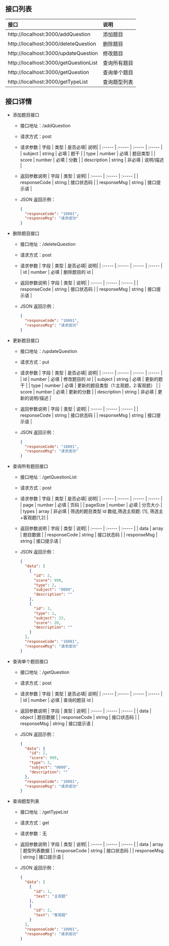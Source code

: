 ## 接口列表

| 接口                                  | 说明         |
| :------------------------------------ | :----------- |
| http://localhost:3000/addQuestion     | 添加题目     |
| http://localhost:3000/deleteQuestion  | 删除题目     |
| http://localhost:3000/updateQuestion  | 修改题目     |
| http://localhost:3000/getQuestionList | 查询所有题目 |
| http://localhost:3000/getQuestion     | 查询单个题目 |
| http://localhost:3000/getTypeList     | 查询题型列表 |

## 接口详情

- 添加题目接口

  - 接口地址：/addQuestion
  - 请求方式：post
  - 请求参数
    | 字段 | 类型 | 是否必填| 说明|
    | :----- | :----- | :----- | :----- |
    | subject | string | 必填 | 题干 |
    | type | number | 必填 | 题目类型 |
    | score | number | 必填 | 分数 |
    | description | string | 非必填 | 说明/描述 |

  - 返回参数说明
    | 字段 | 类型 | 说明|
    | :----- | :----- | :----- |
    | responseCode | string | 接口状态码 |
    | responseMsg | string | 接口提示语 |

  - JSON 返回示例：
    ```json
    {
      "responseCode": "10001",
      "responseMsg": "请求成功"
    }
    ```

- 删除题目接口

  - 接口地址：/deleteQuestion
  - 请求方式：post
  - 请求参数
    | 字段 | 类型 | 是否必填| 说明|
    | :----- | :----- | :----- | :----- |
    | id | number | 必填 | 删除题目的 id |

  - 返回参数说明
    | 字段 | 类型 | 说明|
    | :----- | :----- | :----- |
    | responseCode | string | 接口状态码 |
    | responseMsg | string | 接口提示语 |

  - JSON 返回示例：
    ```json
    {
      "responseCode": "10001",
      "responseMsg": "请求成功"
    }
    ```

- 更新题目接口

  - 接口地址：/updateQuestion
  - 请求方式：put
  - 请求参数
    | 字段 | 类型 | 是否必填| 说明|
    | :----- | :----- | :----- | :----- |
    | id | number | 必填 | 修改题目的 id |
    | subject | string | 必填 | 更新的题干 |
    | type | number | 必填 | 更新的题目类型（1:主观题，2:客观题） |
    | score | number | 必填 | 更新的分数 |
    | description | string | 非必填 | 更新的说明/描述 |

  - 返回参数说明
    | 字段 | 类型 | 说明|
    | :----- | :----- | :----- |
    | responseCode | string | 接口状态码 |
    | responseMsg | string | 接口提示语 |

  - JSON 返回示例：
    ```json
    {
      "responseCode": "10001",
      "responseMsg": "请求成功"
    }
    ```

- 查询所有题目接口

  - 接口地址：/getQuestionList
  - 请求方式：post
  - 请求参数
    | 字段 | 类型 | 是否必填| 说明|
    | :----- | :----- | :----- | :----- |
    | page | number | 必填 | 页码 |
    | pageSize | number | 必填 | 分页大小 |
    | types | array | 非必填 | 筛选的题目类型 id 数组,筛选主观题: [1], 筛选主+客观题[1,2] |

  - 返回参数说明
    | 字段 | 类型 | 说明|
    | :----- | :----- | :----- |
    | data | array | 题目数据 |
    | responseCode | string | 接口状态码 |
    | responseMsg | string | 接口提示语 |

  - JSON 返回示例：
    ```json
    {
      "data": [
        {
          "id": 2,
          "score": 999,
          "type": 2,
          "subject": "0000",
          "description": ""
        },
        {
          "id": 3,
          "type": 1,
          "subject": 33,
          "score": 20,
          "description": ""
        }
      ],
      "responseCode": "10001",
      "responseMsg": "请求成功"
    }
    ```

- 查询单个题目接口

  - 接口地址：/getQuestion
  - 请求方式：post
  - 请求参数
    | 字段 | 类型 | 是否必填| 说明|
    | :----- | :----- | :----- | :----- |
    | id | number | 必填 | 查询的题目 id |

  - 返回参数说明
    | 字段 | 类型 | 说明|
    | :----- | :----- | :----- |
    | data | object | 题目数据 |
    | responseCode | string | 接口状态码 |
    | responseMsg | string | 接口提示语 |

  - JSON 返回示例：
    ```json
    {
      "data": {
        "id": 2,
        "score": 999,
        "type": 2,
        "subject": "0000",
        "description": ""
      },
      "responseCode": "10001",
      "responseMsg": "请求成功"
    }
    ```

* 查询题型列表

  - 接口地址：/getTypeList
  - 请求方式：get
  - 请求参数：无
  - 返回参数说明
    | 字段 | 类型 | 说明|
    | :----- | :----- | :----- |
    | data | array | 题型列表数据 |
    | responseCode | string | 接口状态码 |
    | responseMsg | string | 接口提示语 |

  - JSON 返回示例：
    ```json
    {
      "data": [
        {
          "id": 1,
          "text": "主观题"
        },
        {
          "id": 2,
          "text": "客观题"
        }
      ],
      "responseCode": "10001",
      "responseMsg": "请求成功"
    }
    ```
